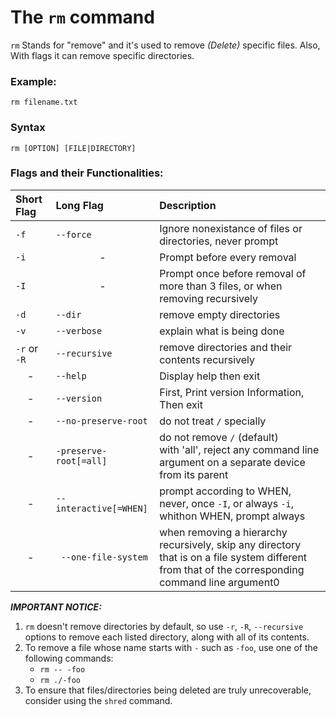 # The `rm` command

`rm` Stands for "remove" and it's used to remove *(Delete)* specific files.
Also, With flags it can remove specific directories.

### Example:
```
rm filename.txt
```
### Syntax
```
rm [OPTION] [FILE|DIRECTORY]
```

### Flags and their Functionalities:
|Short Flag|Long Flag|Description|
|:---|:---|:---|
|`-f`|`--force`|Ignore nonexistance of files or directories, never prompt|
|`-i`|<center>-</center>|Prompt before every removal|
|`-I`|<center>-</center>|Prompt once before removal of more than 3 files, or when removing recursively|
|`-d`|`--dir`|remove empty directories|
|`-v`|`--verbose`|explain what is being done|
|`-r` or `-R`|`--recursive`|remove directories and their contents recursively|
|<center>-</center>|`--help`|Display help then exit|
|<center>-</center>|`--version`|First, Print version Information, Then exit|
|<center>-</center>|`--no-preserve-root`|do not treat `/` specially|
|<center>-</center>|`-preserve-root[=all]`|do not remove `/` (default) <br>with 'all', reject any command line argument on a separate device from its parent|
|<center>-</center>|`--interactive[=WHEN]`|prompt according to WHEN, never, once `-I`, or always `-i`, whithon WHEN, prompt always|
|<center>-</center>|` --one-file-system`|when removing a hierarchy recursively, skip any directory that is on a file system different from that of the corresponding command line argument0|


***IMPORTANT NOTICE:***
1. `rm` doesn't remove directories by default, so use `-r`, `-R`, `--recursive` options to remove each listed directory, along with all of its contents.
2. To remove a file whose name starts with `-` such as `-foo`, use one of the following commands:
   - `rm -- -foo`
   - `rm ./-foo`
3. To ensure that files/directories being deleted are truly unrecoverable, consider using the `shred` command.